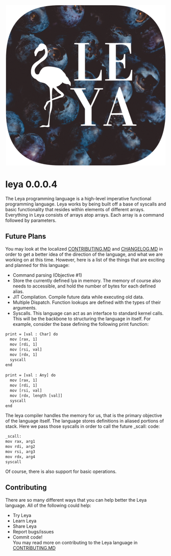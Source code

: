 <div align = "center">
<img src =https://github.com/ChifiSource/leya/blob/main/assets/Leya_Round.png width = 500 height = 500 />
</div>


#  leya 0.0.0.4
The Leya programming language is a high-level imperative functional
programming language. Leya works by being built off a base of syscalls and
basic functionality that resides within elements of different arrays. Everything
in Leya consists of arrays atop arrays. Each array is a command followed by
parameters.
## Future Plans
You may look at the localized
[CONTRIBUTING.MD](https://github.com/ChifiSource/leya/blob/main/assets/CONTRIBUTING.md)
 and
[CHANGELOG.MD](https://github.com/ChifiSource/leya/blob/main/assets/CHANGELOG.md) in order to get a
better idea of the direction of the language, and what we are working on at this
time. However, here is a list of the things that are exciting and planned for
this language:
- Command parsing (Objective #1)
- Store the currently defined lya in memory. The memory of course also needs to
accessible, and hold the number of bytes for each defined alias.
- JIT Compilation. Compile future data while executing old data.
- Multiple Dispatch. Function lookups are defined with the types of their
arguments.
- Syscalls. This language can act as an interface to standard kernel calls.
This will be the backbone to structuring the language in itself. For example,
consider the base defining the following print function:
```lya
print = [val : Char] do
  mov [rax, 1]
  mov [rdi, 1]
  mov [rsi, val]
  mov [rdx, 1]
  syscall
end

print = [val : Any] do
  mov [rax, 1]
  mov [rdi, 1]
  mov [rsi, val]
  mov [rdx, length [val]]
  syscall
end
```
The leya compiler handles the memory for us, that is the primary objective of
the language itself. The language stores definitions in aliased portions of
stack. Here we pass those syscalls in order to call the future _scall: code:
```assembly
_scall:
mov rax, arg1
mov rdi, arg2
mov rsi, arg3
mov rdx, arg4
syscall
```
Of course, there is also support for basic operations.
## Contributing
There are so many different ways that you can help better the Leya language.
All of the following could help:
- Try Leya
- Learn Leya
- Share Leya
- Report bugs/issues
- Commit code! \
You may read more on contributing to the Leya language in
[CONTRIBUTING.MD](https://github.com/emmettgb/leya/blob/repl-command/assets/CONTRIBUTING.md)
